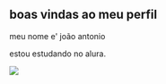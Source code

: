 ## boas vindas ao meu perfil ##

meu nome e' joão antonio 

estou estudando no alura.

![](https://media1.tenor.com/m/tj9Wd00OXM0AAAAC/brazil.gif)
